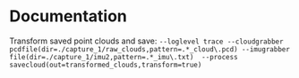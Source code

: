 # Documentation

Transform saved point clouds and save:
`--loglevel trace --cloudgrabber pcdfile(dir=./capture_1/raw_clouds,pattern=.*_cloud\.pcd) --imugrabber file(dir=./capture_1/imu2,pattern=.*_imu\.txt)  --process savecloud(out=transformed_clouds,transform=true)`
